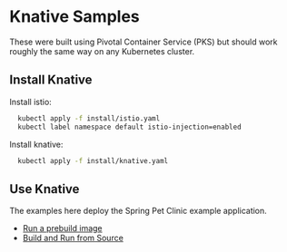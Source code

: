 # Knative Samples

These were built using Pivotal Container Service (PKS) but should work roughly the same way on any Kubernetes cluster.

## Install Knative

Install istio:

```bash
  kubectl apply -f install/istio.yaml
  kubectl label namespace default istio-injection=enabled
```

Install knative:

```bash
  kubectl apply -f install/knative.yaml
```

## Use Knative

The examples here deploy the Spring Pet Clinic example application.

* [Run a prebuild image](run/README.md)
* [Build and Run from Source](src-to-run/README.md)
